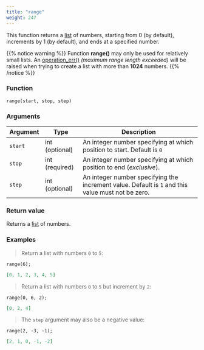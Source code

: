 ```yaml
---
title: "range"
weight: 247
---
```


This function returns a [list](../../data-types/list) of numbers, starting from 0 (by default), increments by 1 (by default), and ends at a specified number.

{{% notice warning %}}
Function **range()** may only be used for relatively small lists.
An [operation_err()](../../errors/operation_err) *(maximum range length exceeded)* will be raised when trying to create a list with more than **1024** numbers.
{{% /notice %}}

### Function

`range(start, stop, step)`

### Arguments

Argument | Type | Description
-------- | ---- | -----------
`start` | int (optional) | An integer number specifying at which position to start. Default is `0`
`stop` | int (required) | An integer number specifying at which position to end (*exclusive*).
`step` | int (optional) | An integer number specifying the increment value. Default is `1` and this value must not be zero.

### Return value

Returns a [list](../../data-types/list) of numbers.

### Examples

> Return a list with numbers `0` to `5`:

```thingsdb,json_response
range(6);
```

```json
[0, 1, 2, 3, 4, 5]
```

> Return a list with numbers `0` to `5` but increment by `2`:

```thingsdb,json_response
range(0, 6, 2);
```

```json
[0, 2, 4]
```

> The `step` argument may also be a negative value:

```thingsdb,json_response
range(2, -3, -1);
```

```json
[2, 1, 0, -1, -2]
```
